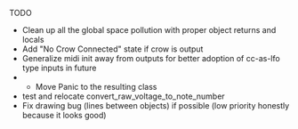 TODO
- Clean up all the global space pollution with proper object returns and locals
- Add "No Crow Connected" state if crow is output
- Generalize midi init away from outputs for better adoption of cc-as-lfo type inputs in future
- - Move Panic to the resulting class
- test and relocate convert_raw_voltage_to_note_number
- Fix drawing bug (lines between objects) if possible (low priority honestly because it looks good)